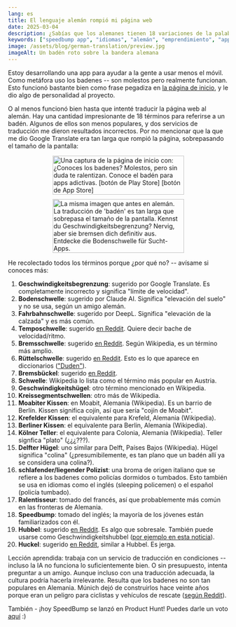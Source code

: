 ```yaml
---
lang: es
title: El lenguaje alemán rompió mi página web
date: 2025-03-04
description: ¿Sabías que los alemanes tienen 18 variaciones de la palabra 'badén'?
keywords: ["speedbump app", "idiomas", "alemán", "emprendimiento", "app para productividad"]
image: /assets/blog/german-translation/preview.jpg
imageAlt: Un badén roto sobre la bandera alemana
---
```


Estoy desarrollando una app para ayudar a la gente a usar menos el móvil. Como metáfora uso los badenes -- son molestos pero realmente funcionan. Esto funcionó bastante bien como frase pegadiza en [la página de inicio](/), y le dio algo de personalidad al proyecto.

O al menos funcionó bien hasta que intenté traducir la página web al alemán. Hay una cantidad impresionante de 18 términos para referirse a un badén. Algunos de ellos son menos populares, y dos servicios de traducción me dieron resultados incorrectos. Por no mencionar que la que me dio Google Translate era tan larga que rompió la página, sobrepasando el tamaño de la pantalla:

<style>
.screenshots {
  display: flex;
  gap: 10px;
  width: 100%;
  justify-content: center;
  align-items: center;
  flex-wrap: wrap;
}
.screenshot {
  display: block;
  max-width: 300px;
  min-width: 200px;
  width: 100%;
  height: auto;
  object-fit: contain;
}
</style>

<p>
  <div class="screenshots">
    <img class="screenshot" eleventy:widths="300" src="/es/blog/german-translation/spanish.png" alt="Una captura de la página de inicio con:
  ¿Conoces los badenes?
  Molestos, pero sin duda te ralentizan.
  Conoce el badén para apps adictivas.
  [botón de Play Store]
  [botón de App Store]">
    <img class="screenshot" eleventy:widths="300" src="/es/blog/german-translation/german.png" alt="La misma imagen que antes en alemán. La traducción de 'badén' es tan larga que sobrepasa el tamaño de la pantalla.
  Kennst du Geschwindigkeitsbegrenzung?
  Nervig, aber sie bremsen dich definitiv aus.
  Entdecke die Bodenschwelle für Sucht-Apps.">
  </div>
</p>

He recolectado todos los términos porque ¿por qué no? -- avísame si conoces más:

1. **Geschwindigkeitsbegrenzung**: sugerido por Google Translate. Es completamente incorrecto y significa "límite de velocidad".
2. **Bodenschwelle**: sugerido por Claude AI. Significa "elevación del suelo" y no se usa, según un amigo alemán.
3. **Fahrbahnschwelle**: sugerido por DeepL. Significa "elevación de la calzada" y es más común.
4. **Temposchwelle**: sugerido [en Reddit](https://www.reddit.com/r/germany/comments/1j2gryv/comment/mfrlgf2/). Quiere decir bache de velocidad/ritmo.
5. **Bremsschwelle**: sugerido [en Reddit](https://www.reddit.com/r/germany/comments/1j2gryv/comment/mfrl7jo/). Según Wikipedia, es un término más amplio.
6. **Rüttelschwelle**: sugerido [en Reddit](https://www.reddit.com/r/germany/comments/1j2gryv/comment/mfrl7jo/). Esto es lo que aparece en diccionarios (["Duden"](https://es.wikipedia.org/wiki/Duden)).
7. **Bremsbückel**: sugerido [en Reddit](https://www.reddit.com/r/germany/comments/1j2gryv/comment/mfrli58/).
8. **Schwelle**: Wikipedia lo lista como el término más popular en Austria.
9. **Geschwindigkeitshügel**: otro término mencionado en Wikipedia.
10. **Kreissegmentschwellen**: otro más de Wikipedia.
11. **Moabiter Kissen**: en Moabit, Alemania (Wikipedia). Es un barrio de Berlín. Kissen significa cojín, así que sería "cojín de Moabit".
12. **Krefelder Kissen**: el equivalente para Krefeld, Alemania (Wikipedia).
13. **Berliner Kissen**: el equivalente para Berlin, Alemania (Wikipedia).
14. **Kölner Teller**: el equivalente para Colonia, Alemania (Wikipedia). Teller signfica "plato" (¿¿¿???).
15. **Delfter Hügel**: uno similar para Delft, Países Bajos (Wikipedia). Hügel significa "colina" (¿presumibilemente, es tan plano que un badén allí ya se considera una colina?).
16. **schlafender/liegender Polizist**: una broma de origen italiano que se refiere a los badenes como policías dormidos o tumbados. Esto también se usa en idiomas como el inglés (sleeping policemen) o el español (policía tumbado).
17. **Ralentisseur**: tomado del francés, así que probablemente más común en las fronteras de Alemania.
18. **Speedbump**: tomado del inglés; la mayoría de los jóvenes están familiarizados con él.
19. **Hubbel**: sugerido [en Reddit](https://www.reddit.com/r/germany/comments/1j2gryv/comment/mfrracd/). Es algo que sobresale. También puede usarse como Geschwindigkeitshubbel ([por ejemplo en esta noticia](https://www.swr.de/swraktuell/rheinland-pfalz/koblenz/erste-hilfe-nach-e-scooter-unfall-in-koblenz-108.html)).
20. **Huckel**: sugerido [en Reddit](https://www.reddit.com/r/germany/comments/1j2gryv/comment/mfrracd/), similar a Hubbel. Es jerga.

Lección aprendida: trabaja con un servicio de traducción en condiciones -- incluso la IA no funciona lo suficientemente bien. O sin presupuesto, intenta preguntar a un amigo. Aunque incluso con una traducción adecuada, la cultura podría hacerla irrelevante. Resulta que los badenes no son tan populares en Alemania. Múnich dejó de construirlos hace veinte años porque eran un peligro para ciclistas y vehículos de rescate ([según Reddit](https://www.reddit.com/r/Munich/comments/1ieicbg/comment/mac76xe/)).

También - ¡hoy SpeedBump se lanzó en Product Hunt! Puedes darle un voto [aquí](https://www.producthunt.com/posts/speedbump) :)
